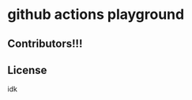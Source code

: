 # github actions playground

## Contributors!!!

<!-- CONTRIBUTORS:START -->

<!-- CONTRIBUTORS:END -->

## License

idk

